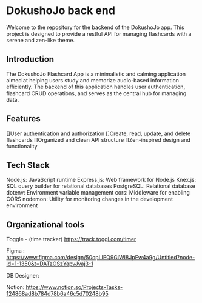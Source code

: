 # DokushoJo back end

Welcome to the repository for the backend of the DokushoJo app.
This project is designed to provide a restful API for managing flashcards with a serene and zen-like theme.


## Introduction

The DokushoJo Flashcard App is a minimalistic and calming application aimed at helping users study and memorize audio-based information efficiently. The backend of this application handles user authentication, flashcard CRUD operations, and serves as the central hub for managing data.

## Features

[]User authentication and authorization
[]Create, read, update, and delete flashcards
[]Organized and clean API structure
[]Zen-inspired design and functionality


## Tech Stack


Node.js: JavaScript runtime
Express.js: Web framework for Node.js
Knex.js: SQL query builder for relational databases
PostgreSQL: Relational database
dotenv: Environment variable management
cors: Middleware for enabling CORS
nodemon: Utility for monitoring changes in the development environment

## Organizational tools

Toggle - (time tracker)
https://track.toggl.com/timer

Figma :
https://www.figma.com/design/50opLIEQ9GiWI8JpFw4a9g/Untitled?node-id=1-1350&t=DATzOSzYapvJvaj3-1

DB Designer:

Notion:
https://www.notion.so/Projects-Tasks-124868ad8b784d78b6a46c5d70248b95
